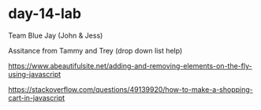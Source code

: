 # day-14-lab
Team Blue Jay (John & Jess)

Assitance from Tammy and Trey (drop down list help)

https://www.abeautifulsite.net/adding-and-removing-elements-on-the-fly-using-javascript

https://stackoverflow.com/questions/49139920/how-to-make-a-shopping-cart-in-javascript



